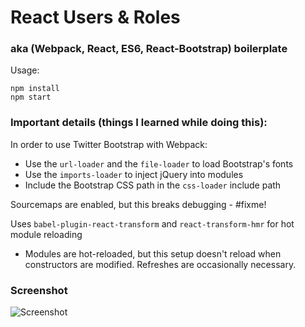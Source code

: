 React Users & Roles
===================

### aka (Webpack, React, ES6, React-Bootstrap) boilerplate

Usage:

```
npm install
npm start
```

### Important details (things I learned while doing this):

In order to use Twitter Bootstrap with Webpack:

 * Use the `url-loader` and the `file-loader` to load Bootstrap's fonts
 * Use the `imports-loader` to inject jQuery into modules
 * Include the Bootstrap CSS path in the `css-loader` include path

Sourcemaps are enabled, but this breaks debugging - #fixme!

Uses `babel-plugin-react-transform` and `react-transform-hmr` for hot module reloading
  * Modules are hot-reloaded, but this setup doesn't reload when constructors are modified.  Refreshes are occasionally necessary.

### Screenshot

![Screenshot](http://mynnx.github.io/react-users-and-roles/screenshot.png)
